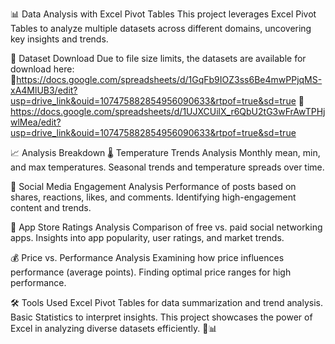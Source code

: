 📊 Data Analysis with Excel Pivot Tables
This project leverages Excel Pivot Tables to analyze multiple datasets across different domains, uncovering key insights and trends.

📂 Dataset Download
Due to file size limits, the datasets are available for download here:
🔗https://docs.google.com/spreadsheets/d/1GqFb9IOZ3ss6Be4mwPPjqMS-xA4MlUB3/edit?usp=drive_link&ouid=107475882854956090633&rtpof=true&sd=true
🔗 https://docs.google.com/spreadsheets/d/1UJXCUilX_r6QbU2tG3wFrAwTPHjwlMea/edit?usp=drive_link&ouid=107475882854956090633&rtpof=true&sd=true


📈 Analysis Breakdown
🌡️ Temperature Trends Analysis
Monthly mean, min, and max temperatures.
Seasonal trends and temperature spreads over time.

📣 Social Media Engagement Analysis
Performance of posts based on shares, reactions, likes, and comments.
Identifying high-engagement content and trends.

📱 App Store Ratings Analysis
Comparison of free vs. paid social networking apps.
Insights into app popularity, user ratings, and market trends.

💰 Price vs. Performance Analysis
Examining how price influences performance (average points).
Finding optimal price ranges for high performance.

🛠️ Tools Used
Excel Pivot Tables for data summarization and trend analysis.
Basic Statistics to interpret insights.
This project showcases the power of Excel in analyzing diverse datasets efficiently. 🚀📊

